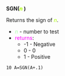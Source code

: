 **SGN(<span style="color:#AAFF00;">*n*</span> )**

Returns the sign of <span style="color:#AAFF00;">*n*</span>.

- <span style="color:#AAFFAA;">*n*</span> - number to test
- <span style="color:#FF00FF;">returns</span>:
  - -1  - Negative
  - 0   - 0
  - 1   - Positive

```ecb2
10 A=SGN(A+.1)
```
